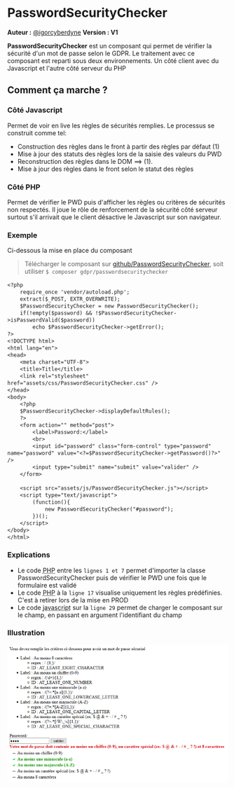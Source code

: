 # PasswordSecurityChecker

**Auteur :** [@igorcyberdyne](https://github.com/igorcyberdyne)
**Version : V1**

**PasswordSecurityChecker** est un composant qui permet de vérifier la sécurité d'un mot de passe selon le GDPR.
Le traitement avec ce composant est reparti sous deux environnements. Un côté client avec du Javascript et l'autre côté
serveur du PHP

## Comment ça marche ?
### Côté Javascript
Permet de voir en live les règles de sécurités remplies. Le processus se construit comme tel:
 - Construction des règles dans le front à partir des règles par défaut (1)
 - Mise à jour des statuts des règles lors de la saisie des valeurs du PWD
 - Reconstruction des règles dans le DOM ==> (1).
 - Mise à jour des règles dans le front selon le statut des règles

### Côté PHP
Permet de vérifier le PWD puis d'afficher les règles ou critères de sécurités non respectés.
Il joue le rôle de renforcement de la sécurité côté serveur surtout s'il arrivait que le client désactive le Javascript
sur son navigateur.

### Exemple
Ci-dessous la mise en place du composant

> Télécharger le composant sur [github/PasswordSecurityChecker](https://github.com/IAICongoCommunity/PasswordSecurityChecker), soit utiliser `$ composer gdpr/passwordsecuritychecker`

    <?php
        require_once 'vendor/autoload.php';
        extract($_POST, EXTR_OVERWRITE);
        $PasswordSecurityChecker = new PasswordSecurityChecker();
        if(!empty($password) && !$PasswordSecurityChecker->isPasswordValid($password))
            echo $PasswordSecurityChecker->getError();
    ?>
    <!DOCTYPE html>
    <html lang="en">
    <head>
        <meta charset="UTF-8">
        <title>Title</title>
        <link rel="stylesheet" href="assets/css/PasswordSecurityChecker.css" />
    </head>
    <body>
        <?php
        $PasswordSecurityChecker->displayDefaultRules();
        ?>
        <form action="" method="post">
            <label>Password:</label>
            <br>
            <input id="password" class="form-control" type="password" name="password" value="<?=$PasswordSecurityChecker->getPassword()?>" />
            <input type="submit" name="submit" value="valider" />
        </form>

        <script src="assets/js/PasswordSecurityChecker.js"></script>
        <script type="text/javascript">
            (function(){
                new PasswordSecurityChecker("#password");
            })();
        </script>
    </body>
    </html>

### Explications

 - Le code <abbr title="PHP Language">PHP</abbr> entre les `lignes 1 et 7` permet d'importer la classe PasswordSecurityChecker puis de vérifier le PWD une fois que le formulaire est validé
 - Le code <abbr title="PHP Language">PHP</abbr> à la `ligne 17` visualise uniquement les règles prédéfinies. C'est à retirer lors de la mise en PROD
 - Le code <abbr title="JavaScript Language">javascript</abbr> sur la `ligne 29` permet de charger le composant sur le champ, en passant en argument l'identifiant du champ

### Illustration

![](https://github.com/IAICongoCommunity/PasswordSecurityChecker/blob/master/assets/medias/gdpr.PNG)